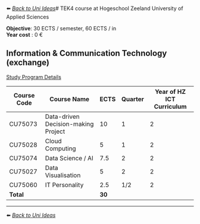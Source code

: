 ⬅️ *[ Back to Uni Ideas](./README.md)*# TEK4 course at Hogeschool Zeeland University of Applied Sciences

**Objective**: 30 ECTS / semester, 60 ECTS / in <br />
**Year cost** : 0 €  

## Information & Communication Technology (exchange)
[Study Program Details](https://hz.nl/en/study-programmes/information-communication-technology-exchange)

| Course Code | Course Name                    | ECTS | Quarter | Year of HZ ICT Curriculum |
|-------------|--------------------------------|------|---------|---------------------------|
| CU75073     | Data-driven Decision-making Project | 10   | 1  | 2                    |
| CU75028     | Cloud Computing                | 5    | 1       | 2                         |
| CU75074     | Data Science / AI              | 7.5  | 2       | 2                         |
| CU75027     | Data Visualisation             | 5    | 2       | 2                         |
| CU75060     | IT Personality                 | 2.5  | 1/2     | 2                         |
| **Total**   |                                |**30**|         |                           |


---
⬅️ *[ Back to Uni Ideas](./README.md)*
